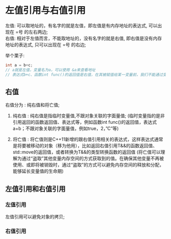 # 左值引用与右值引用

左值: 可以取地址的，有名字的就是左值，即左值是有内存地址的表达式, 可以出现在 =号 的左右两边;  
右值: 相对于左值而言，不能取地址的，没有名字的就是右值, 即右值是没有内存地址的表达式, 只可以出现在 =号 的右边;  

举个栗子:  
```c++
int a = b+c; 
// a就是左值，变量名为a，可以使用 &a来查看地址
// 表达式b+c、函数int func()的返回值是右值，在其被赋值给某一变量前，我们不能通过变量名找到它，＆(b+c)这样的操作则不会通过编译
```

## 右值
右值分为 : 纯右值和将亡值;  

1. 纯右值 : 纯右值是指临时变量值,不跟对象关联的字面量值; (临时变量指的是非引用返回的函数返回值、表达式等，例如函数int func()的返回值，表达式a+b；不跟对象关联的字面量值，例如true，2，”C”等)  

2. 将亡值 : 将亡值则是C++11新增的跟右值引用相关的表达式，这样表达式通常是将要被移动的对象（移为他用），比如返回右值引用T&&的函数返回值、std::move的返回值，或者转换为T&&的类型转换函数的返回值 (将亡值可以理解为通过“盗取”其他变量内存空间的方式获取到的值。在确保其他变量不再被使用、或即将被销毁时，通过“盗取”的方式可以避免内存空间的释放和分配，能够延长变量值的生命期)

## 左值引用和右值引用

### 左值引用
左值引用可以避免对象的拷贝;  



### 右值引用
